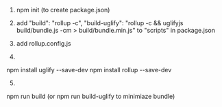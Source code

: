 1. npm init (to create package.json)

2. add
"build": "rollup -c",
"build-uglify": "rollup -c && uglifyjs build/bundle.js -cm > build/bundle.min.js"
to "scripts"
in package.json

3. add rollup.config.js

4.
npm install uglify --save-dev
npm install rollup --save-dev

5.
npm run build (or npm run build-uglify to minimiaze bundle)

